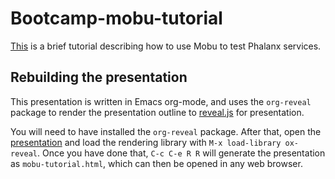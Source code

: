 # Bootcamp-mobu-tutorial

[This](./mobu-tutorial.org) is a brief tutorial describing how to use
Mobu to test Phalanx services.

## Rebuilding the presentation

This presentation is written in Emacs org-mode, and uses the
`org-reveal` package to render the presentation outline to
[reveal.js](https://revealjs.com) for presentation.

You will need to have installed the `org-reveal` package.  After that,
open the [presentation](./mobu-tutorial.org) and load the rendering
library with `M-x load-library ox-reveal`.  Once you have done that,
`C-c C-e R R` will generate the presentation as `mobu-tutorial.html`,
which can then be opened in any web browser.

